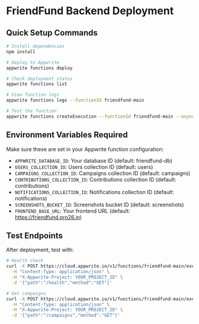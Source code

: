 # FriendFund Backend Deployment

## Quick Setup Commands

```bash
# Install dependencies
npm install

# Deploy to Appwrite
appwrite functions deploy

# Check deployment status
appwrite functions list

# View function logs
appwrite functions logs --functionId friendfund-main

# Test the function
appwrite functions createExecution --functionId friendfund-main --async false --data '{"path":"/health","method":"GET"}'
```

## Environment Variables Required

Make sure these are set in your Appwrite function configuration:

- `APPWRITE_DATABASE_ID`: Your database ID (default: friendfund-db)
- `USERS_COLLECTION_ID`: Users collection ID (default: users)
- `CAMPAIGNS_COLLECTION_ID`: Campaigns collection ID (default: campaigns)
- `CONTRIBUTIONS_COLLECTION_ID`: Contributions collection ID (default: contributions)
- `NOTIFICATIONS_COLLECTION_ID`: Notifications collection ID (default: notifications)
- `SCREENSHOTS_BUCKET_ID`: Screenshots bucket ID (default: screenshots)
- `FRONTEND_BASE_URL`: Your frontend URL (default: https://friendfund.pro26.in)

## Test Endpoints

After deployment, test with:

```bash
# Health check
curl -X POST https://cloud.appwrite.io/v1/functions/friendfund-main/executions \
  -H "Content-Type: application/json" \
  -H "X-Appwrite-Project: YOUR_PROJECT_ID" \
  -d '{"path":"/health","method":"GET"}'

# Get campaigns
curl -X POST https://cloud.appwrite.io/v1/functions/friendfund-main/executions \
  -H "Content-Type: application/json" \
  -H "X-Appwrite-Project: YOUR_PROJECT_ID" \
  -d '{"path":"/campaigns","method":"GET"}'
```
